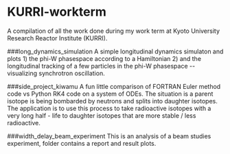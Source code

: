 # KURRI-workterm
A compilation of all the work done during my work term at Kyoto University Research Reactor Institute (KURRI).


###long_dynamics_simulation
A simple longitudinal dynamics simulaton and
plots 1) the phi-W phasespace according to a Hamiltonian 2) and the
longitudinal tracking of a few particles in the phi-W phasespace --
visualizing synchrotron oscillation.

###side_project_kiwamu
A fun little comparison of FORTRAN Euler method
code vs Python RK4 code on a system of ODEs. The situation is a parent
isotope is being bombarded by neutrons and splits into daughter
isotopes. The application is to use this process to take radioactive
isotopes with a very long half - life to daughter isotopes that are more
stable / less radioactive.

###width_delay_beam_experiment
This is an analysis of a beam studies experiment, folder contains a
report and result plots.
